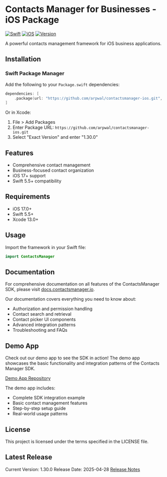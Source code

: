 # Contacts Manager for Businesses - iOS Package

[![Swift](https://img.shields.io/badge/Swift-5.5+-orange.svg)](https://swift.org)
[![iOS](https://img.shields.io/badge/iOS-17.0+-blue.svg)](https://developer.apple.com/ios/)
[![Version](https://img.shields.io/badge/version-1.30.0-green.svg)](https://github.com/arpwal/contactsmanager-ios/releases)

A powerful contacts management framework for iOS business applications.

## Installation

### Swift Package Manager

Add the following to your `Package.swift` dependencies:

```swift
dependencies: [
    .package(url: "https://github.com/arpwal/contactsmanager-ios.git", .exact("1.30.0"))
]
```

Or in Xcode:

1. File > Add Packages
2. Enter Package URL: `https://github.com/arpwal/contactsmanager-ios.git`
3. Select "Exact Version" and enter "1.30.0"

## Features

- Comprehensive contact management
- Business-focused contact organization
- iOS 17+ support
- Swift 5.5+ compatibility

## Requirements

- iOS 17.0+
- Swift 5.5+
- Xcode 13.0+

## Usage

Import the framework in your Swift file:

```swift
import ContactsManager
```

## Documentation

For comprehensive documentation on all features of the ContactsManager SDK, please visit [docs.contactsmanager.io](https://docs.contactsmanager.io).

Our documentation covers everything you need to know about:

- Authorization and permission handling
- Contact search and retrieval
- Contact picker UI components
- Advanced integration patterns
- Troubleshooting and FAQs

## Demo App

Check out our demo app to see the SDK in action! The demo app showcases the basic functionality and integration patterns of the Contacts Manager SDK.

[Demo App Repository](https://github.com/arpwal/contactsmanager-demo)

The demo app includes:

- Complete SDK integration example
- Basic contact management features
- Step-by-step setup guide
- Real-world usage patterns

## License

This project is licensed under the terms specified in the LICENSE file.

## Latest Release

Current Version: 1.30.0
Release Date: 2025-04-28
[Release Notes](https://github.com/arpwal/contactsmanager-ios/releases)
